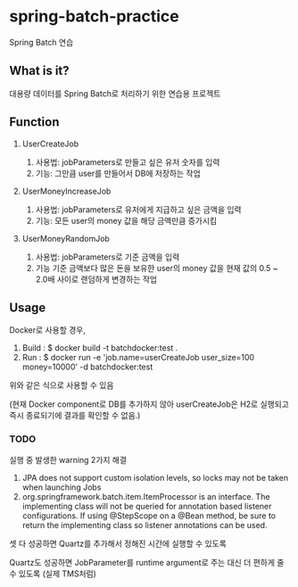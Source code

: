 # spring-batch-practice

Spring Batch 연습

## What is it?

대용량 데이터를 Spring Batch로 처리하기 위한 연습용 프로젝트

## Function

1. UserCreateJob
    1. 사용법: jobParameters로 만들고 싶은 유저 숫자를 입력
    2. 기능: 그만큼 user를 만들어서 DB에 저장하는 작업

2. UserMoneyIncreaseJob
    1. 사용법: jobParameters로 유저에게 지급하고 싶은 금액을 입력
    2. 기능: 모든 user의 money 값을 해당 금액만큼 증가시킴

3. UserMoneyRandomJob
    1. 사용법: jobParameters로 기준 금액을 입력
    2. 기능 기준 금액보다 많은 돈을 보유한 user의 money 값을 현재 값의 0.5 ~ 2.0배 사이로 랜덤하게 변경하는 작업

## Usage

Docker로 사용할 경우,

1. Build : $ docker build -t batchdocker:test .
2. Run : $ docker run -e 'job.name=userCreateJob user_size=100 money=10000' -d batchdocker:test

위와 같은 식으로 사용할 수 있음

(현재 Docker component로 DB를 추가하지 않아 userCreateJob은 H2로 실행되고 즉시 종료되기에 결과를 확인할 수 없음.)

### TODO

실행 중 발생한 warning 2가지 해결

1. JPA does not support custom isolation levels, so locks may not be taken when launching Jobs
2. org.springframework.batch.item.ItemProcessor is an interface. The implementing class will not be
   queried for annotation based listener configurations. If using @StepScope on a @Bean method, be
   sure to return the implementing class so listener annotations can be used.

셋 다 성공하면 Quartz를 추가해서 정해진 시간에 실행할 수 있도록

Quartz도 성공하면 JobParameter를 runtime argument로 주는 대신 더 편하게 줄 수 있도록 (실제 TMS처럼)
